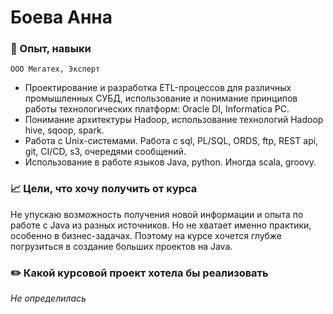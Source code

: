 # Боева Анна
### 🔧 Опыт, навыки
`ООО Мегатех, Эксперт`

- Проектирование и разработка ЕТL-процессов для различных промышленных СУБД, использование и понимание принципов работы технологических платформ: Oracle DI, Informatica РС.
- Понимание архитектуры Hadoop, использование технологий Hadoop hive, sqoop, spark.
- Работа с Unix-системами. Работа с sql, PL/SQL, ORDS, ftp, REST api, git, CI/CD, s3, очередями сообщений.
- Использование в работе языков Java, python. Иногда scala, groovy.

### 📈 Цели, что хочу получить от курса
Не упускаю возможность получения новой информации и опыта по работе с Java из разных источников.
Но не хватает именно практики, особенно в бизнес-задачах. Поэтому на курсе хочется глубже погрузиться в создание больших проектов на Java.

### ✏️ Какой курсовой проект хотела бы реализовать
*Не определилась*